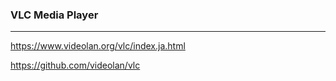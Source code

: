 ### VLC Media Player
---
https://www.videolan.org/vlc/index.ja.html

https://github.com/videolan/vlc


```
```

```
```

```
```


